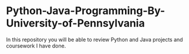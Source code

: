 # Python-Java-Programming-By-University-of-Pennsylvania
In this repository you will be able to review Python and Java projects and coursework I have done.
